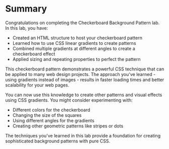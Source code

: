 # Summary

Congratulations on completing the Checkerboard Background Pattern lab. In this lab, you have:

- Created an HTML structure to host your checkerboard pattern
- Learned how to use CSS linear gradients to create patterns
- Combined multiple gradients at different angles to create a checkerboard effect
- Applied sizing and repeating properties to perfect the pattern

This checkerboard pattern demonstrates a powerful CSS technique that can be applied to many web design projects. The approach you've learned - using gradients instead of images - results in faster loading times and better scalability for your web pages.

You can now use this knowledge to create other patterns and visual effects using CSS gradients. You might consider experimenting with:

- Different colors for the checkerboard
- Changing the size of the squares
- Using different angles for the gradients
- Creating other geometric patterns like stripes or dots

The techniques you've learned in this lab provide a foundation for creating sophisticated background patterns with pure CSS.
